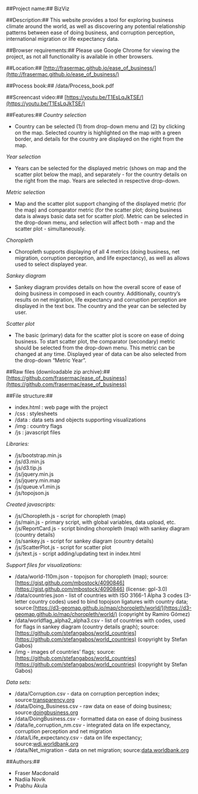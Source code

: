 ##Project name:##
BizViz

##Description:##
This website provides a tool for exploring business climate around the world, as well as discovering any potential relationship patterns between ease of doing business, and corruption perception, international migration or life expectancy data.

##Browser requirements:##
Please use Google Chrome for viewing the project, as not all functionality is available in other browsers.

##Location:##
[http://frasermac.github.io/ease_of_business/](http://frasermac.github.io/ease_of_business/)

##Process book:##
/data/Process_book.pdf

##Screencast video:##
[https://youtu.be/T1EsLqJkTSE/](https://youtu.be/T1EsLqJkTSE/)


##Features:##
_Country selection_
- Country can be selected (1) from drop-down menu and (2) by clicking on the map. Selected country is highlighted on the map with a green border, and details for the country are displayed on the right from the map.

_Year selection_
- Years can be selected for the displayed metric (shows on map and the scatter plot below the map), and separately - for the country details on the right from the map. Years are selected in respective drop-down.

_Metric selection_
- Map and the scatter plot support changing of the displayed metric (for the map) and comparator metric (for the scatter plot; doing business data is always basic data set for scatter plot). Metric can be selected in the drop-down menu, and selection will affect both - map and the scatter plot - simultaneously.

_Choropleth_
- Choropleth supports displaying of all 4 metrics (doing business, net migration, corruption perception, and life expectancy), as well as allows used to select displayed year.

_Sankey diagram_
- Sankey diagram provides details on how the overall score of ease of doing business in composed in each country. Additionally, country’s results on net migration, life expectancy and corruption perception are displayed in the text box. The country and the year can be selected by user. 

_Scatter plot_
- The basic (primary) data for the scatter plot is score on ease of doing business. To start scatter plot, the comparator (secondary) metric should be selected from the drop-down menu. This metric can be changed at any time. Displayed year of data can be also selected from the drop-down “Metric Year”.

##Raw files (downloadable zip archive):##
[https://github.com/frasermac/ease_of_business](https://github.com/frasermac/ease_of_business)

##File structure:##
- index.html : web page with the project
- /css : stylesheets
- /data : data sets and objects supporting visualizations
- /img : country flags
- /js : javascript files

_Libraries:_
- /js/bootstrap.min.js
- /js/d3.min.js
- /js/d3.tip.js
- /js/jquery.min.js
- /js/jquery.min.map
- /js/queue.v1.min.js
- /js/topojson.js

_Created javascripts:_
- /js/Choropleth.js - script for choropleth (map)
- /js/main.js - primary script, with global variables, data upload, etc.
- /js/ReportCard.js - script binding choropleth (map) with sankey diagram (country details)
- /js/sankey.js - script for sankey diagram (country details)
- /js/ScatterPlot.js - script for scatter plot
- /js/text.js - script adding/updating text in index.html

_Support files for visualizations:_
- /data/world-110m.json - topojson for choropleth (map); source:[https://gist.github.com/mbostock/4090846](https://gist.github.com/mbostock/4090846) (license: gpl-3.0)
- /data/countries.json - list of countries with ISO 3166-1 Alpha 3 codes (3-letter country codes) used to bind topojson ligatures with country data; source:[https://d3-geomap.github.io/map/choropleth/world/](https://d3-geomap.github.io/map/choropleth/world/) (copyright by Ramiro Gómez)
- /data/worldflag_alpha2_alpha3.csv - list of countries with codes, used for flags in sankey diagram (country details graph); source:[https://github.com/stefangabos/world_countries](https://github.com/stefangabos/world_countries) (copyright by Stefan Gabos)
- /img - images of countries’ flags; source:[https://github.com/stefangabos/world_countries](https://github.com/stefangabos/world_countries) (copyright by Stefan Gabos)

_Data sets:_
- /data/Corruption.csv - data on corruption perception index; source:[transparency.org](http://transparency.org/) 
- /data/Doing_Business.csv - raw data on ease of doing business; source:[doingbusiness.org](http://doingbusiness.org/) 
- /data/DoingBusiness.csv - formatted data on ease of doing business
- /data/le_corruption_nm.csv - integrated data on life expectancy, corruption perception and net migration
- /data/Life_expectancy.csv - data on life expectancy; source:[wdi.worldbank.org](http://wdi.worldbank.org/) 
- /data/Net_migration - data on net migration; source:[data.worldbank.org](http://data.worldbank.org/) 

##Authors:##
- Fraser Macdonald
- Nadiia Novik
- Prabhu Akula

